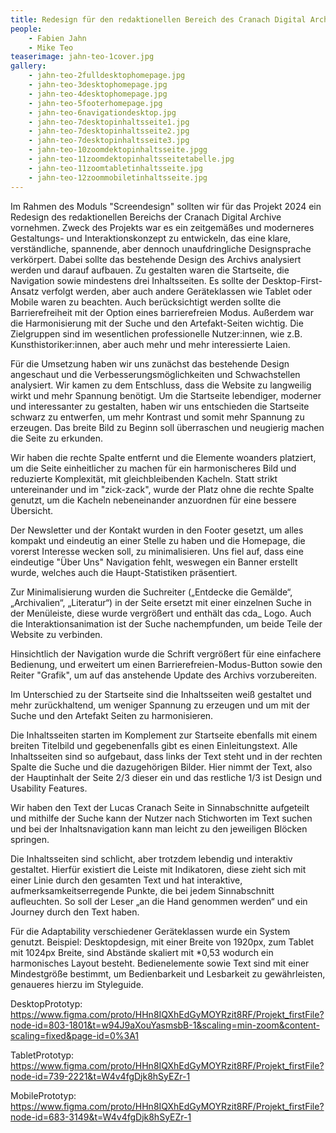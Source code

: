```yaml
---
title: Redesign für den redaktionellen Bereich des Cranach Digital Archive
people:
    - Fabien Jahn
    - Mike Teo
teaserimage: jahn-teo-1cover.jpg
gallery:
    - jahn-teo-2fulldesktophomepage.jpg
    - jahn-teo-3desktophomepage.jpg
    - jahn-teo-4desktophomepage.jpg
    - jahn-teo-5footerhomepage.jpg
    - jahn-teo-6navigationdesktop.jpg
    - jahn-teo-7desktopinhaltsseite1.jpg
    - jahn-teo-7desktopinhaltsseite2.jpg
    - jahn-teo-7desktopinhaltsseite3.jpg
    - jahn-teo-10zoomdektopinhaltsseite.jpgg
    - jahn-teo-11zoomdektopinhaltsseitetabelle.jpg
    - jahn-teo-11zoomtabletinhaltsseite.jpg
    - jahn-teo-12zoommobiletinhaltsseite.jpg
---
```


Im Rahmen des Moduls "Screendesign" sollten wir für das Projekt 2024 ein Redesign des redaktionellen Bereichs der Cranach Digital Archive vornehmen. Zweck des Projekts war es ein zeitgemäßes und moderneres Gestaltungs- und Interaktionskonzept zu entwickeln, das eine klare, verständliche, spannende, aber dennoch unaufdringliche Designsprache verkörpert. Dabei sollte das bestehende Design des Archivs analysiert werden und darauf aufbauen. Zu gestalten waren die Startseite, die Navigation sowie mindestens drei Inhaltsseiten. Es sollte der Desktop-First-Ansatz verfolgt werden, aber auch andere Geräteklassen wie Tablet oder Mobile waren zu beachten. Auch berücksichtigt werden sollte die Barrierefreiheit mit der Option eines barrierefreien Modus. Außerdem war die Harmonisierung mit der Suche und den Artefakt-Seiten wichtig. Die Zielgruppen sind im wesentlichen professionelle Nutzer:innen, wie z.B. Kunsthistoriker:innen, aber auch mehr und mehr interessierte Laien.  

Für die Umsetzung haben wir uns zunächst das bestehende Design angeschaut und die Verbesserungsmöglichkeiten und Schwachstellen analysiert. Wir kamen zu dem Entschluss, dass die Website zu langweilig wirkt und mehr Spannung benötigt. Um die Startseite lebendiger, moderner und interessanter zu gestalten, haben wir uns entschieden die Startseite schwarz zu entwerfen, um mehr Kontrast und somit mehr Spannung zu erzeugen. Das breite Bild zu Beginn soll überraschen und neugierig machen die Seite zu erkunden.   

Wir haben die rechte Spalte entfernt und die Elemente woanders platziert, um die Seite einheitlicher zu machen für ein harmonischeres Bild und reduzierte Komplexität, mit gleichbleibenden Kacheln. Statt strikt untereinander und im "zick-zack", wurde der Platz ohne die rechte Spalte genutzt, um die Kacheln nebeneinander anzuordnen für eine bessere Übersicht.  

Der Newsletter und der Kontakt wurden in den Footer gesetzt, um alles kompakt und eindeutig an einer Stelle zu haben und die Homepage, die vorerst Interesse wecken soll, zu minimalisieren. Uns fiel auf, dass eine eindeutige "Über Uns" Navigation fehlt, weswegen ein Banner erstellt wurde, welches auch die Haupt-Statistiken präsentiert.   

Zur Minimalisierung wurden die Suchreiter („Entdecke die Gemälde“, „Archivalien“, „Literatur“) in der Seite ersetzt mit einer einzelnen Suche in der Menüleiste, diese wurde vergrößert und enthält das cda_ Logo. Auch die Interaktionsanimation ist der Suche nachempfunden, um beide Teile der Website zu verbinden.  

Hinsichtlich der Navigation wurde die Schrift vergrößert für eine einfachere Bedienung, und erweitert um einen Barrierefreien-Modus-Button sowie den Reiter "Grafik", um auf das anstehende Update des Archivs vorzubereiten. 

Im Unterschied zu der Startseite sind die Inhaltsseiten weiß gestaltet und mehr zurückhaltend, um weniger Spannung zu erzeugen und um mit der Suche und den Artefakt Seiten zu harmonisieren.   

Die Inhaltsseiten starten im Komplement zur Startseite ebenfalls mit einem breiten Titelbild und gegebenenfalls gibt es einen Einleitungstext. Alle Inhaltsseiten sind so aufgebaut, dass links der Text steht und in der rechten Spalte die Suche und die dazugehörigen Bilder. Hier nimmt der Text, also der Hauptinhalt der Seite 2/3 dieser ein und das restliche 1/3 ist Design und Usability Features.  

Wir haben den Text der Lucas Cranach Seite in Sinnabschnitte aufgeteilt und mithilfe der Suche kann der Nutzer nach Stichworten im Text suchen und bei der Inhaltsnavigation kann man leicht zu den jeweiligen Blöcken springen.   

Die Inhaltsseiten sind schlicht, aber trotzdem lebendig und interaktiv gestaltet. Hierfür existiert die Leiste mit Indikatoren, diese zieht sich mit einer Linie durch den gesamten Text und hat interaktive, aufmerksamkeitserregende Punkte, die bei jedem Sinnabschnitt aufleuchten. So soll der Leser „an die Hand genommen werden“ und ein Journey durch den Text haben.  

Für die Adaptability verschiedener Geräteklassen wurde ein System genutzt. Beispiel: Desktopdesign, mit einer Breite von 1920px, zum Tablet mit 1024px Breite, sind Abstände skaliert mit *0,53 wodurch ein harmonisches Layout besteht. Bedienelemente sowie Text sind mit einer Mindestgröße bestimmt, um Bedienbarkeit und Lesbarkeit zu gewährleisten, genaueres hierzu im Styleguide. 

DesktopPrototyp: 
https://www.figma.com/proto/HHn8IQXhEdGyMOYRzit8RF/Projekt_firstFile?node-id=803-1801&t=w94J9aXouYasmsbB-1&scaling=min-zoom&content-scaling=fixed&page-id=0%3A1 

TabletPrototyp: 
https://www.figma.com/proto/HHn8IQXhEdGyMOYRzit8RF/Projekt_firstFile?node-id=739-2221&t=W4v4fgDjk8hSyEZr-1 

MobilePrototyp: 
https://www.figma.com/proto/HHn8IQXhEdGyMOYRzit8RF/Projekt_firstFile?node-id=683-3149&t=W4v4fgDjk8hSyEZr-1 
 

